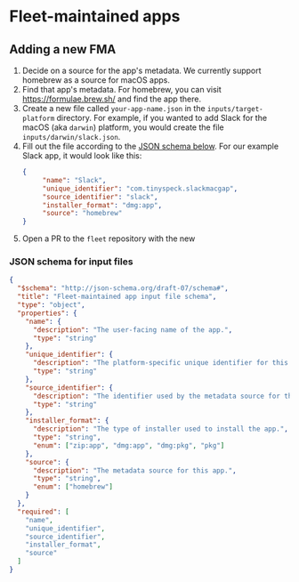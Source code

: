 # Fleet-maintained apps

## Adding a new FMA

1. Decide on a source for the app's metadata. We currently support homebrew as a source for macOS
   apps.
2. Find that app's metadata. For homebrew, you can visit https://formulae.brew.sh/ and find the app
   there.
3. Create a new file called `your-app-name.json` in the `inputs/target-platform` directory. For
   example, if you wanted to add Slack for the macOS (aka `darwin`) platform, you would create the
   file `inputs/darwin/slack.json`.
4. Fill out the file according to the [JSON schema below](#json-schema-for-input-files). For our
   example Slack app, it would look like this:
   ```json
   {
        "name": "Slack",
        "unique_identifier": "com.tinyspeck.slackmacgap",
        "source_identifier": "slack",
        "installer_format": "dmg:app",
        "source": "homebrew"
   }
   ```
5. Open a PR to the `fleet` repository with the new 

### JSON schema for input files
```json
{
  "$schema": "http://json-schema.org/draft-07/schema#",
  "title": "Fleet-maintained app input file schema",
  "type": "object",
  "properties": {
    "name": {
      "description": "The user-facing name of the app.",
      "type": "string"
    },
    "unique_identifier": {
      "description": "The platform-specific unique identifier for this app. On macOS, this is the bundle identifier.",
      "type": "string"
    },
    "source_identifier": {
      "description": "The identifier used by the metadata source for this app. For homebrew, this is the the `token` field.",
      "type": "string"
    },
    "installer_format": {
      "description": "The type of installer used to install the app.",
      "type": "string",
      "enum": ["zip:app", "dmg:app", "dmg:pkg", "pkg"]
    },
    "source": {
      "description": "The metadata source for this app.",
      "type": "string",
      "enum": ["homebrew"]
    }
  },
  "required": [
    "name",
    "unique_identifier",
    "source_identifier",
    "installer_format",
    "source"
  ]
}
```